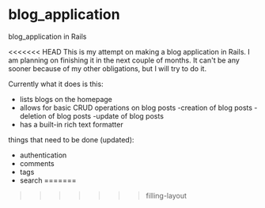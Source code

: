 blog_application
================

blog_application in Rails

<<<<<<< HEAD
This is my attempt on making a blog application in Rails. I am planning on finishing it in the next couple of months.
It can't be any sooner because of my other obligations, but I will try to do it.

Currently what it does is this:
  - lists blogs on the homepage
  - allows for basic CRUD operations on blog posts
     -creation of blog posts
     -deletion of blog posts
     -update of blog posts
  - has a built-in rich text formatter

things that need to be done (updated):
  - authentication
  - comments
  - tags
  - search
=======
>>>>>>> filling-layout

